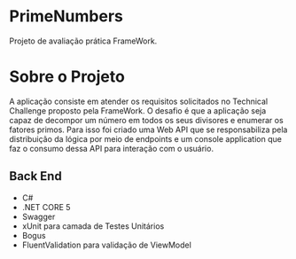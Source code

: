 # PrimeNumbers
Projeto de avaliação prática FrameWork.

# Sobre o Projeto
A aplicação consiste em atender os requisitos solicitados no Technical Challenge proposto pela FrameWork. 
O desafio é que a aplicação seja capaz de decompor um número em todos os seus divisores e enumerar os fatores primos. Para isso foi criado uma Web API que se responsabiliza pela distribuição da lógica por meio de endpoints e um console application que faz o consumo dessa API para interação com o usuário.

## Back End
- C#
- .NET CORE 5
- Swagger
- xUnit para camada de Testes Unitários
- Bogus
- FluentValidation para validação de ViewModel



